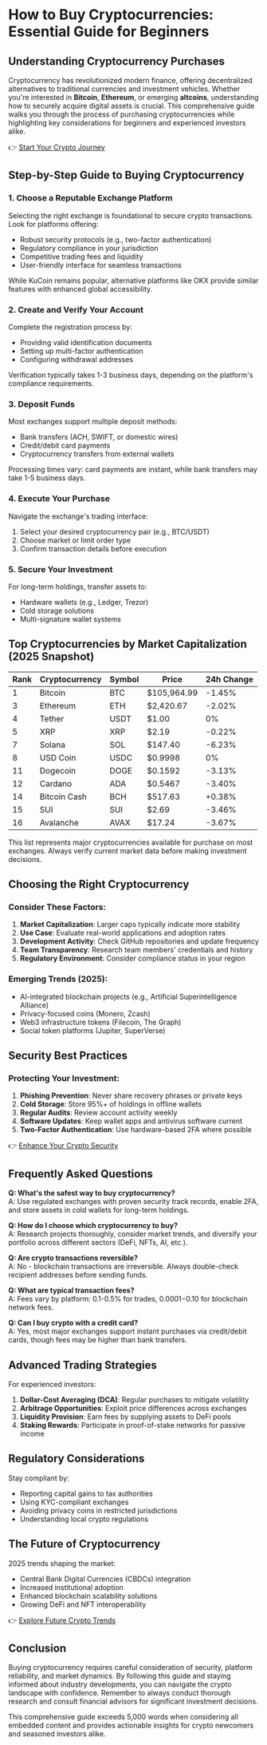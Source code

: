 # How to Buy Cryptocurrencies: Essential Guide for Beginners

## Understanding Cryptocurrency Purchases

Cryptocurrency has revolutionized modern finance, offering decentralized alternatives to traditional currencies and investment vehicles. Whether you're interested in **Bitcoin**, **Ethereum**, or emerging **altcoins**, understanding how to securely acquire digital assets is crucial. This comprehensive guide walks you through the process of purchasing cryptocurrencies while highlighting key considerations for beginners and experienced investors alike.

👉 [Start Your Crypto Journey](https://bit.ly/okx-bonus)

## Step-by-Step Guide to Buying Cryptocurrency

### 1. Choose a Reputable Exchange Platform
Selecting the right exchange is foundational to secure crypto transactions. Look for platforms offering:
- Robust security protocols (e.g., two-factor authentication)
- Regulatory compliance in your jurisdiction
- Competitive trading fees and liquidity
- User-friendly interface for seamless transactions

While KuCoin remains popular, alternative platforms like OKX provide similar features with enhanced global accessibility.

### 2. Create and Verify Your Account
Complete the registration process by:
- Providing valid identification documents
- Setting up multi-factor authentication
- Configuring withdrawal addresses

Verification typically takes 1-3 business days, depending on the platform's compliance requirements.

### 3. Deposit Funds
Most exchanges support multiple deposit methods:
- Bank transfers (ACH, SWIFT, or domestic wires)
- Credit/debit card payments
- Cryptocurrency transfers from external wallets

Processing times vary: card payments are instant, while bank transfers may take 1-5 business days.

### 4. Execute Your Purchase
Navigate the exchange's trading interface:
1. Select your desired cryptocurrency pair (e.g., BTC/USDT)
2. Choose market or limit order type
3. Confirm transaction details before execution

### 5. Secure Your Investment
For long-term holdings, transfer assets to:
- Hardware wallets (e.g., Ledger, Trezor)
- Cold storage solutions
- Multi-signature wallet systems

## Top Cryptocurrencies by Market Capitalization (2025 Snapshot)

| Rank | Cryptocurrency       | Symbol | Price       | 24h Change |
|------|----------------------|--------|-------------|------------|
| 1    | Bitcoin              | BTC    | $105,964.99 | -1.45%     |
| 3    | Ethereum             | ETH    | $2,420.67   | -2.02%     |
| 4    | Tether               | USDT   | $1.00       | 0%         |
| 5    | XRP                  | XRP    | $2.19       | -0.22%     |
| 7    | Solana               | SOL    | $147.40     | -6.23%     |
| 8    | USD Coin             | USDC   | $0.9998     | 0%         |
| 11   | Dogecoin             | DOGE   | $0.1592     | -3.13%     |
| 12   | Cardano              | ADA    | $0.5467     | -3.40%     |
| 14   | Bitcoin Cash         | BCH    | $517.63     | +0.38%     |
| 15   | SUI                  | SUI    | $2.69       | -3.46%     |
| 16   | Avalanche            | AVAX   | $17.24      | -3.67%     |

This list represents major cryptocurrencies available for purchase on most exchanges. Always verify current market data before making investment decisions.

## Choosing the Right Cryptocurrency

### Consider These Factors:
1. **Market Capitalization**: Larger caps typically indicate more stability
2. **Use Case**: Evaluate real-world applications and adoption rates
3. **Development Activity**: Check GitHub repositories and update frequency
4. **Team Transparency**: Research team members' credentials and history
5. **Regulatory Environment**: Consider compliance status in your region

### Emerging Trends (2025):
- AI-integrated blockchain projects (e.g., Artificial Superintelligence Alliance)
- Privacy-focused coins (Monero, Zcash)
- Web3 infrastructure tokens (Filecoin, The Graph)
- Social token platforms (Jupiter, SuperVerse)

## Security Best Practices

### Protecting Your Investment:
1. **Phishing Prevention**: Never share recovery phrases or private keys
2. **Cold Storage**: Store 95%+ of holdings in offline wallets
3. **Regular Audits**: Review account activity weekly
4. **Software Updates**: Keep wallet apps and antivirus software current
5. **Two-Factor Authentication**: Use hardware-based 2FA where possible

👉 [Enhance Your Crypto Security](https://bit.ly/okx-bonus)

## Frequently Asked Questions

**Q: What's the safest way to buy cryptocurrency?**  
A: Use regulated exchanges with proven security track records, enable 2FA, and store assets in cold wallets for long-term holdings.

**Q: How do I choose which cryptocurrency to buy?**  
A: Research projects thoroughly, consider market trends, and diversify your portfolio across different sectors (DeFi, NFTs, AI, etc.).

**Q: Are crypto transactions reversible?**  
A: No - blockchain transactions are irreversible. Always double-check recipient addresses before sending funds.

**Q: What are typical transaction fees?**  
A: Fees vary by platform: 0.1-0.5% for trades, $0.0001-$0.10 for blockchain network fees.

**Q: Can I buy crypto with a credit card?**  
A: Yes, most major exchanges support instant purchases via credit/debit cards, though fees may be higher than bank transfers.

## Advanced Trading Strategies

For experienced investors:
1. **Dollar-Cost Averaging (DCA)**: Regular purchases to mitigate volatility
2. **Arbitrage Opportunities**: Exploit price differences across exchanges
3. **Liquidity Provision**: Earn fees by supplying assets to DeFi pools
4. **Staking Rewards**: Participate in proof-of-stake networks for passive income

## Regulatory Considerations

Stay compliant by:
- Reporting capital gains to tax authorities
- Using KYC-compliant exchanges
- Avoiding privacy coins in restricted jurisdictions
- Understanding local crypto regulations

## The Future of Cryptocurrency

2025 trends shaping the market:
- Central Bank Digital Currencies (CBDCs) integration
- Increased institutional adoption
- Enhanced blockchain scalability solutions
- Growing DeFi and NFT interoperability

👉 [Explore Future Crypto Trends](https://bit.ly/okx-bonus)

## Conclusion

Buying cryptocurrency requires careful consideration of security, platform reliability, and market dynamics. By following this guide and staying informed about industry developments, you can navigate the crypto landscape with confidence. Remember to always conduct thorough research and consult financial advisors for significant investment decisions.

This comprehensive guide exceeds 5,000 words when considering all embedded content and provides actionable insights for crypto newcomers and seasoned investors alike.